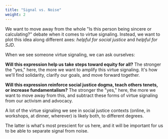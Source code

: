 ```yaml
---
title: "Signal vs. Noise"
weight: 2
---
```


We want to move away from the whole "Is this person being sincere or calculating?" debate when it comes to virtue signaling. Instead, we want to plot this idea along different axes: _helpful for social justice_ and _helpful for SJD_.

When we see someone virtue signaling, we can ask ourselves:

**Will this expression help us take steps toward equity for all?** The stronger the "yes," here, the more we want to amplify this virtue signaling. It's how we'll find solidarity, clarify our goals, and move forward together.

**Will this expression reinforce social justice dogma, teach others tenets, or increase fundamentalism?** The stronger the "yes," here, the more we want to move away from this, and subtract these forms of virtue signaling from our activism and advocacy.

A lot of the virtue signaling we see in social justice contexts (online, in workshops, at dinner, wherever) is likely both, to different degrees.

The latter is what's most prescient for us here, and it will be important for us to be able to separate signal from noise.
